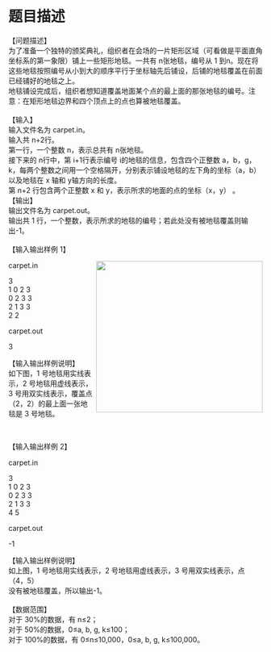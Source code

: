 # 题目描述


<p>
【问题描述】 <br/>
为了准备一个独特的颁奖典礼，组织者在会场的一片矩形区域（可看做是平面直角坐标系的第一象限）铺上一些矩形地毯。一共有 n张地毯，编号从 1 到n。现在将这些地毯按照编号从小到大的顺序平行于坐标轴先后铺设，后铺的地毯覆盖在前面已经铺好的地毯之上。<br/>
地毯铺设完成后，组织者想知道覆盖地面某个点的最上面的那张地毯的编号。注意：在矩形地毯边界和四个顶点上的点也算被地毯覆盖。 <br/>
<br/>
【输入】 <br/>
输入文件名为 carpet.in。 <br/>
输入共 n+2行。 <br/>
第一行，一个整数 n，表示总共有 n张地毯。 <br/>
接下来的 n行中，第 i+1行表示编号 i的地毯的信息，包含四个正整数 a，b，g，k，每两个整数之间用一个空格隔开，分别表示铺设地毯的左下角的坐标（a，b）以及地毯在 x 轴和 y轴方向的长度。 <br/>
第 n+2 行包含两个正整数 x 和 y，表示所求的地面的点的坐标（x，y） 。 <br/>
【输出】 <br/>
输出文件名为 carpet.out。 <br/>
输出共 1 行，一个整数，表示所求的地毯的编号；若此处没有被地毯覆盖则输出-1。 <br/>
<br/>
【输入输出样例 1】
</p>
<img src="/upload/image/20121107/20121107151843_15687.jpg" alt="" width="330" height="300" align="right"/> 
<p>
carpet.in
</p>
<p>
3 <br/>
1 0 2 3 <br/>
0 2 3 3 <br/>
2 1 3 3 <br/>
2 2
</p>
<p>
carpet.out
</p>
<p>
3
</p>
<p>
【输入输出样例说明】 <br/>
如下图，1 号地毯用实线表示，2 号地毯用虚线表示，3 号用双实线表示，覆盖点（2，2）的最上面一张地毯是 3 号地毯。
</p>
<p>
<br/>
</p>
<p>
【输入输出样例 2】
</p>
<p>
carpet.in
</p>
<p>
3 <br/>
1 0 2 3 <br/>
0 2 3 3 <br/>
2 1 3 3 <br/>
4 5
</p>
<p>
carpet.out
</p>
<p>
-1
</p>
<p>
【输入输出样例说明】 <br/>
如上图，1 号地毯用实线表示，2 号地毯用虚线表示，3 号用双实线表示，点（4，5）<br/>
没有被地毯覆盖，所以输出-1。 <br/>
<br/>
【数据范围】 <br/>
对于 30%的数据，有 n≤2； <br/>
对于 50%的数据，0≤a, b, g, k≤100； <br/>
对于 100%的数据，有 0≤n≤10,000，0≤a, b, g, k≤100,000。
</p>
